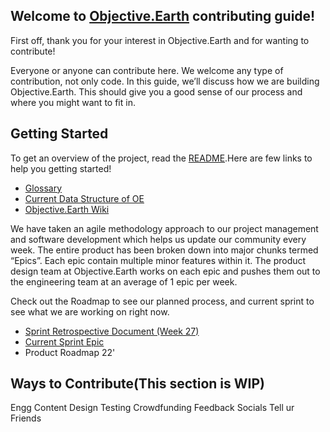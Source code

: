 ## Welcome to [Objective.Earth](http://oe.smarter.codes:8080/index.php/Main_Page) contributing guide!

First off, thank you for your interest in Objective.Earth and for wanting to contribute! 

Everyone or anyone can contribute here. We welcome any type of contribution, not only code. In this guide, we’ll discuss how we are building Objective.Earth. This should give you a good sense of our process and where you might want to fit in.

## Getting Started

To get an overview of the project, read the [README](https://github.com/Objective-Earth/product-design).Here are few links to help you getting started!

 - [Glossary](https://www.notion.so/smartercodes/Glossary-8116fb4bdb1742778c23f69d00852f07) 
 - [Current Data Structure of OE](https://airtable.com/apphNArQWrEAyg4LY/tbl9VKqryhxIOSroF/viwwJjIwluYer28sp?blocks=hide) 
 - [Objective.Earth Wiki](http://oe.smarter.codes:8080/index.php/Main_Page)

We have taken an agile methodology approach to our project management and software development which helps us update our community every week. The entire product has been broken down into major chunks termed “Epics”. Each epic contain multiple minor features within it. The product design team at Objective.Earth works on each epic and pushes them out to the engineering team at an average of 1 epic per week.

Check out the Roadmap to see our planned process, and current sprint to see what we are working on right now. 

 -  [Sprint Retrospective Document (Week 27)](https://docs.google.com/document/d/1Oqm5QB0sAFYSp4x0gtbBGqBJlIybHEEB/edit?rtpof=true&sd=true)
 -  [Current Sprint Epic](https://github.com/Objective-Earth/product-design/issues/30)
 - Product Roadmap 22'

## Ways to Contribute(This section is WIP)

Engg
Content
Design
Testing
Crowdfunding
Feedback
Socials Tell ur Friends
